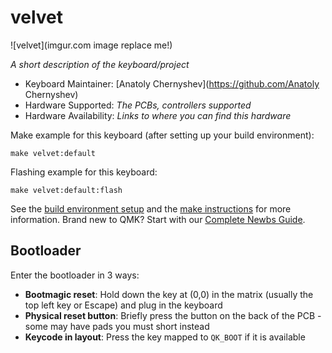# velvet

![velvet](imgur.com image replace me!)

*A short description of the keyboard/project*

* Keyboard Maintainer: [Anatoly Chernyshev](https://github.com/Anatoly Chernyshev)
* Hardware Supported: *The PCBs, controllers supported*
* Hardware Availability: *Links to where you can find this hardware*

Make example for this keyboard (after setting up your build environment):

    make velvet:default

Flashing example for this keyboard:

    make velvet:default:flash

See the [build environment setup](https://docs.qmk.fm/#/getting_started_build_tools) and the [make instructions](https://docs.qmk.fm/#/getting_started_make_guide) for more information. Brand new to QMK? Start with our [Complete Newbs Guide](https://docs.qmk.fm/#/newbs).

## Bootloader

Enter the bootloader in 3 ways:

* **Bootmagic reset**: Hold down the key at (0,0) in the matrix (usually the top left key or Escape) and plug in the keyboard
* **Physical reset button**: Briefly press the button on the back of the PCB - some may have pads you must short instead
* **Keycode in layout**: Press the key mapped to `QK_BOOT` if it is available
